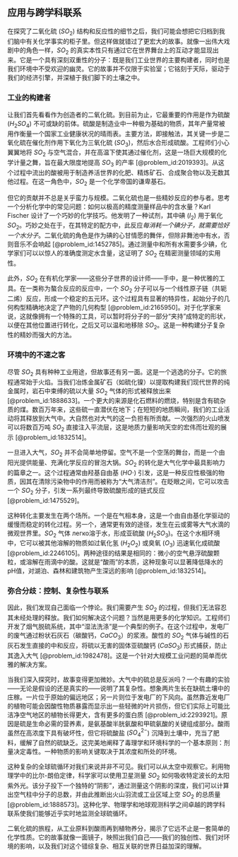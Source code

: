 ## 应用与跨学科联系

在探究了二氧化硫 ($SO_2$) 结构和反应性的细节之后，我们可能会想把它归档到我们脑中有关化学事实的柜子里。但这样做就错过了更宏大的故事。就像一出伟大戏剧中的角色一样，$SO_2$ 的真实本性只有通过它在世界舞台上的互动才能显现出来。它是一个具有深刻双重性的分子：既是我们工业世界的主要构建者，同时也是我们环境中不受欢迎的幽灵。它的故事并不仅限于实验室；它铭刻于天际，驱动于我们的经济引擎，并深植于我们脚下的土壤之中。

### 工业的构建者

让我们首先看看作为创造者的二氧化硫。到目前为止，它最重要的作用是作为硫酸 ($H_2SO_4$) 不可或缺的前体。硫酸是制造业中一种极为基础的物质，其年产量常被用作衡量一个国家工业健康状况的晴雨表。主要方法，即接触法，其关键一步是二氧化硫在催化剂作用下氧化为三氧化硫 ($SO_3$)，然后水合形成硫酸。工程师们小心翼翼地将 $SO_2$ 与空气混合，并在高温下使其通过催化剂，这是一场巨大规模的化学计量之舞，旨在最大限度地提高 $SO_3$ 的产率 [@problem_id:2019393]。从这个过程中流出的酸被用于制造养活世界的化肥、精炼矿石、合成聚合物以及无数其他过程。在这一角色中，$SO_2$ 是一个化学帝国的谦卑基石。

但它的贡献并不总是关乎蛮力与规模。二氧化硫也是一些精妙反应的参与者。思考一个分析化学中的常见问题：如何以极高的精度测量样品中的含水量？Karl Fischer 设计了一个巧妙的化学技巧。他发明了一种试剂，其中碘 ($I_2$) 用于氧化 $SO_2$。巧妙之处在于，在其特定的配方中，此反应*每消耗一个碘分子，就需要恰好一个水分子*。二氧化硫的角色是作为碘的心甘情愿的舞伴，但除非舞池中有水，否则音乐不会响起 [@problem_id:1452785]。通过测量中和所有水需要多少碘，化学家们可以以惊人的准确度测定水含量，这证明了 $SO_2$ 在精密测量领域的实用性。

此外，$SO_2$ 在有机化学家——这些分子世界的设计师——手中，是一种优雅的工具。在一类称为螯合反应的反应中，一个 $SO_2$ 分子可以与一个线性原子链（共轭二烯）反应，形成一个稳定的五元环。这个过程具有显著的特异性，起始分子的几何构型精确地决定了产物的几何构型 [@problem_id:2165950]。对于化学家来说，这就像拥有一个特殊的工具，可以暂时将分子的一部分“夹持”成特定的形状，以便在其他位置进行转化，之后又可以温和地移除 $SO_2$。这是一种构建分子复杂性的精妙而强大的方法。

### 环境中的不速之客

尽管 $SO_2$ 具有种种工业用途，但故事还有另一面。这是一个逃逸的分子。它的旅程通常始于火焰。当我们冶炼金属矿石（如硫化镍）以提取构建我们现代世界的纯金属时，岩石中束缚的硫以大量 $SO_2$ 气体的形式被释放出来 [@problem_id:1888633]。一个更大的来源是化石燃料的燃烧，特别是含有硫杂质的煤。数百万年来，这些硫一直潜伏在地下；在短短的地质瞬间，我们的工业活动将其释放到大气中。大自然也对大气的这一负担有所贡献。一次强烈的火山喷发可以将数百万吨 $SO_2$ 直接注入平流层，这是地质力量影响天空的宏伟而壮观的展示 [@problem_id:1832514]。

一旦进入大气，$SO_2$ 并不会简单地停留。空气不是一个空荡的舞台，而是一个由阳光提供能量、充满化学反应的冒泡大锅。$SO_2$ 的转化是大气化学中最具影响力的篇章之一。这个过程通常由羟基自由基 ($HO\cdot$) 引发，这是一种反应性极强的物质，因其在清除污染物中的作用而被称为“大气清洁剂”。在眨眼之间，它可以攻击一个 $SO_2$ 分子，引发一系列最终导致硫酸形成的链式反应 [@problem_id:1475529]。

这种转化主要发生在两个场所。一个是在气相本身，这是一个由自由基化学驱动的缓慢而稳定的转化过程。另一个，通常更有效的途径，发生在云或雾等大气水滴的微观世界里。$SO_2$ 气体 легко溶于水，形成亚硫酸 ($H_2SO_3$)。在这个水相环境中，它可以被其他溶解的物质如过氧化氢 ($H_2O_2$) 或臭氧 ($O_3$) 迅速氧化成硫酸 [@problem_id:2246105]。两种途径的结果是相同的：微小的空气悬浮硫酸颗粒，或溶解在雨滴中的酸。这就是“酸雨”的本质，这种现象可以显著降低降水的pH值，对湖泊、森林和建筑物产生深远的影响 [@problem_id:1832514]。

### 弥合分歧：控制、复杂性与联系

因此，我们发现自己面临一个悖论。我们需要产生 $SO_2$ 的过程，但我们无法容忍其未经处理的释放。我们如何解决这个问题？当然是用更多的化学知识。工程师们开发了烟气脱硫系统，其中“湿法洗涤”是一个典型的例子。在这个过程中，发电厂的废气通过粉状石灰石（碳酸钙，$CaCO_3$）的浆液。酸性的 $SO_2$ 气体与碱性的石灰石发生直接的中和反应，将硫以无害的固体亚硫酸钙 ($CaSO_3$) 形式捕获，防止其逸入大气 [@problem_id:1982478]。这是一个针对大规模工业问题的简单而优雅的解决方案。

当我们深入探究时，故事变得更加微妙。大气中的硫总是反派吗？一个有趣的实验——无论是假设的还是真实的——说明了其复杂性。想象两片生长在缺硫土壤中的庄稼。一片位于原始的偏远地区；另一片则位于发电厂的下风向。虽然靠近发电厂的植物可能会因酸性物质暴露而显示出一些轻微的叶片损伤，但它们实际上可能比洁净空气地区的植物长得更大，含有更多的蛋白质 [@problem_id:2293921]。原因是硫是生命必需的营养素，是氨基酸半胱氨酸和甲硫氨酸的关键组成部分。酸雨虽然在高浓度下具有破坏性，但它将硫酸盐 ($SO_4^{2-}$) 沉降到土壤中，充当了肥料，缓解了自然的硫缺乏。这完美地阐释了毒理学和环境科学的一个基本原则：剂量决定毒性。一种物质的影响关键取决于其浓度和所处的环境。

这种复杂的全球硫循环对我们来说并非不可见。我们可以从太空中观察它。利用物理学中的比尔-朗伯定律，科学家可以使用卫星测量 $SO_2$ 如何吸收特定波长的太阳紫外光。该分子投下一个独特的“阴影”，通过测量这个阴影的深度，我们可以计算出空气柱中分子的总数，并由此推断出火山羽流或工业区域上空 $SO_2$ 的总质量 [@problem_id:1888573]。这种化学、物理学和地球观测科学之间卓越的跨学科联系使我们能够近乎实时地监测全球硫循环。

二氧化硫的旅程，从工业原料到酸雨再到植物养分，揭示了它远不止是一套简单的化学性质。它的故事就像一面镜子，映照出我们自己——我们的独创性、我们对环境的影响，以及我们对这个错综复杂、相互关联的世界日益加深的理解。